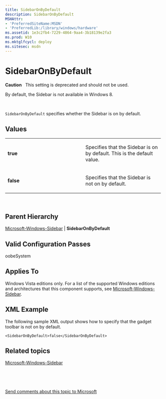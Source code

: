 ```yaml
---
title: SidebarOnByDefault
description: SidebarOnByDefault
MSHAttr:
- 'PreferredSiteName:MSDN'
- 'PreferredLib:/library/windows/hardware'
ms.assetid: 1e3c2fb4-7229-4864-9aa4-3b18139e2fa3
ms.prod: W10
ms.mktglfcycl: deploy
ms.sitesec: msdn
---
```


# SidebarOnByDefault


**Caution**  
This setting is deprecated and should not be used.

By default, the Sidebar is not available in Windows 8.

 

`SidebarOnByDefault` specifies whether the Sidebar is on by default.

## Values


<table>
<colgroup>
<col width="50%" />
<col width="50%" />
</colgroup>
<tbody>
<tr class="odd">
<td><p><strong>true</strong></p></td>
<td><p>Specifies that the Sidebar is on by default. This is the default value.</p></td>
</tr>
<tr class="even">
<td><p><strong>false</strong></p></td>
<td><p>Specifies that the Sidebar is not on by default.</p></td>
</tr>
</tbody>
</table>

 

## Parent Hierarchy


[Microsoft-Windows-Sidebar](microsoft-windows-sidebar-win7-microsoft-windows-sidebar.md) | **SidebarOnByDefault**

## Valid Configuration Passes


oobeSystem

## Applies To


Windows Vista editions only. For a list of the supported Windows editions and architectures that this component supports, see [Microsoft-Windows-Sidebar](microsoft-windows-sidebar-win7-microsoft-windows-sidebar.md).

## XML Example


The following sample XML output shows how to specify that the gadget toolbar is not on by default.

``` syntax
<SidebarOnByDefault>false</SidebarOnByDefault>
```

## Related topics


[Microsoft-Windows-Sidebar](microsoft-windows-sidebar-win7-microsoft-windows-sidebar.md)

 

 

[Send comments about this topic to Microsoft](mailto:wsddocfb@microsoft.com?subject=Documentation%20feedback%20%5Bp_unattend\p_unattend%5D:%20SidebarOnByDefault%20%20RELEASE:%20%2810/3/2016%29&body=%0A%0APRIVACY%20STATEMENT%0A%0AWe%20use%20your%20feedback%20to%20improve%20the%20documentation.%20We%20don't%20use%20your%20email%20address%20for%20any%20other%20purpose,%20and%20we'll%20remove%20your%20email%20address%20from%20our%20system%20after%20the%20issue%20that%20you're%20reporting%20is%20fixed.%20While%20we're%20working%20to%20fix%20this%20issue,%20we%20might%20send%20you%20an%20email%20message%20to%20ask%20for%20more%20info.%20Later,%20we%20might%20also%20send%20you%20an%20email%20message%20to%20let%20you%20know%20that%20we've%20addressed%20your%20feedback.%0A%0AFor%20more%20info%20about%20Microsoft's%20privacy%20policy,%20see%20http://privacy.microsoft.com/default.aspx. "Send comments about this topic to Microsoft")





